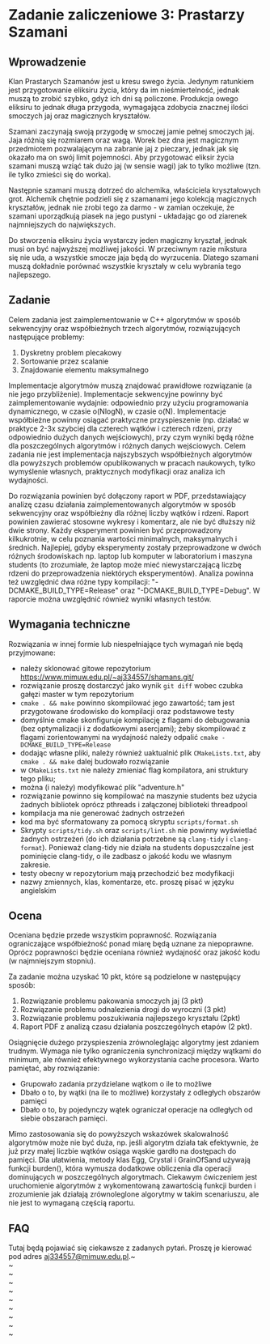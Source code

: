 # Zadanie zaliczeniowe 3: Prastarzy Szamani

## Wprowadzenie

Klan Prastarych Szamanów jest u kresu swego życia. Jedynym ratunkiem jest
przygotowanie eliksiru życia, który da im nieśmiertelność, jednak muszą
to zrobić szybko, gdyż ich dni są policzone. Produkcja owego eliksiru to
jednak długa przygoda, wymagająca zdobycia znacznej ilości smoczych jaj
oraz magicznych kryształów.

Szamani zaczynają swoją przygodę w smoczej jamie pełnej smoczych jaj. Jaja
różnią się rozmiarem oraz wagą. Worek bez dna jest magicznym przedmiotem
pozwalającym na zabranie jaj z pieczary, jednak jak się okazało ma on swój
limit pojemności. Aby przygotować eliksir życia szamani muszą wziąć tak dużo
jaj (w sensie wagi) jak to tylko możliwe (tzn. ile tylko zmieści się do worka).

Następnie szamani muszą dotrzeć do alchemika, właściciela kryształowych grot.
Alchemik chętnie podzieli się z szamanami jego kolekcją magicznych kryształów,
jednak nie zrobi tego za darmo - w zamian oczekuje, że szamani uporządkują
piasek na jego pustyni - układając go od ziarenek najmniejszych do największych.

Do stworzenia eliksiru życia wystarczy jeden magiczny kryształ, jednak musi on
być najwyższej możliwej jakości. W przeciwnym razie mikstura się nie uda, a
wszystkie smocze jaja będą do wyrzucenia. Dlatego szamani muszą dokładnie
porównać wszystkie kryształy w celu wybrania tego najlepszego.


## Zadanie
Celem zadania jest zaimplementowanie w C++ algorytmów w sposób sekwencyjny oraz współbieżnych trzech algorytmów, rozwiązujących następujące problemy:
1) Dyskretny problem plecakowy
2) Sortowanie przez scalanie
3) Znajdowanie elementu maksymalnego

Implementacje algorytmów muszą znajdować prawidłowe rozwiązanie (a nie jego
przybliżenie). Implementacje sekwencyjne powinny być zaimplementowanie wydajnie:
odpowiednio przy użyciu programowania dynamicznego, w czasie o(NlogN),
 w czasie o(N). Implementacje współbieżne powinny osiągać praktyczne przyspieszenie
(np. działać w praktyce 2-3x szybciej dla czterech wątków i czterech rdzeni, przy
odpowiednio dużych danych wejściowych), przy czym wyniki będą różne dla poszczególnych
algorytmów i różnych danych wejściowych. Celem zadania nie jest implementacja
najszybszych współbieżnych algorytmów dla powyższych problemów opublikowanych
w pracach naukowych, tylko wymyślenie własnych, praktycznych modyfikacji oraz
analiza ich wydajności.

Do rozwiązania powinien być dołączony raport w PDF, przedstawiający analizę
czasu działania zaimplementowanych algorytmów w sposób sekwencyjny oraz
współbieżny dla różnej liczby wątków i rdzeni. Raport powinien zawierać stosowne
wykresy i komentarz, ale nie być dłuższy niż dwie strony. Każdy eksperyment powinien być
przeprowadzony kilkukrotnie, w celu poznania wartości minimalnych, maksymalnych
i średnich. Najlepiej, gdyby eksperymenty zostały przeprowadzone w dwóch różnych
środowiskach np. laptop lub komputer w laboratorium i maszyna students (to zrozumiałe,
że laptop może mieć niewystarczającą liczbę rdzeni do przeprowadzenia niektórych
eksperymentów). Analiza powinna też uwzględnić dwa różne typy kompilacji:
"-DCMAKE_BUILD_TYPE=Release" oraz  "-DCMAKE_BUILD_TYPE=Debug". W raporcie można uwzględnić również wyniki własnych testów.



## Wymagania techniczne

Rozwiązania w innej formie lub niespełniające tych wymagań nie będą przyjmowane:

 * należy sklonować gitowe repozytorium https://www.mimuw.edu.pl/~aj334557/shamans.git/
 * rozwiązanie proszę dostarczyć jako wynik `git diff` wobec czubka gałęzi
   master w tym repozytorium
 * `cmake . && make` powinno skompilować jego zawartość; tam jest przygotowane
   środowisko do kompilacji oraz podstawowe testy
 * domyślnie cmake skonfiguruje kompilację z flagami do debugowania (bez
   optymalizacji i z dodatkowymi asercjami); żeby skompilować z flagami
   zorientowanymi na wydajność należy odpalić `cmake -DCMAKE_BUILD_TYPE=Release`
 * dodając własne pliki, należy również uaktualnić plik `CMakeLists.txt`, aby
   `cmake . && make` dalej budowało rozwiązanie
 * w `CMakeLists.txt` nie należy zmieniać flag kompilatora, ani struktury tego
   pliku;
 * można (i należy) modyfikować plik "adventure.h"
 * rozwiązanie powinno się kompilować na maszynie students bez użycia żadnych bibliotek
   oprócz pthreads i załączonej biblioteki threadpool
 * kompilacja ma nie generować żadnych ostrzeżeń
 * kod ma być sformatowany za pomocą skryptu `scripts/format.sh`
 * Skrypty `scripts/tidy.sh` oraz `scripts/lint.sh` nie powinny wyświetlać
   żadnych ostrzeżeń (do ich działania potrzebne są `clang-tidy` i
   `clang-format`). Ponieważ clang-tidy nie działa na students dopuszczalne
    jest pominięcie clang-tidy, o ile zadbasz o jakość kodu we własnym zakresie.
 * testy obecny w repozytorium mają przechodzić bez modyfikacji
 * nazwy zmiennych, klas, komentarze, etc. proszę pisać w języku angielskim


## Ocena

Oceniana będzie przede wszystkim poprawność. Rozwiązania ograniczające
współbieżność ponad miarę będą uznane za niepoprawne. Oprócz poprawności
będzie oceniana również wydajność oraz jakość kodu (w najmniejszym stopniu).

Za zadanie można uzyskać 10 pkt, które są podzielone w następujący sposób:
1. Rozwiązanie problemu pakowania smoczych jaj (3 pkt)
2. Rozwiązanie problemu odnalezienia drogi do wyroczni (3 pkt)
3. Rozwiązanie problemu poszukiwania najlepszego kryształu (2pkt)
4. Raport PDF z analizą czasu działania poszczególnych etapów (2 pkt).

Osiągnięcie dużego przyspieszenia zrównoleglając algorytmy jest zdaniem trudnym.
Wymaga nie tylko ograniczenia synchronizacji między wątkami do minimum, ale również
efektywnego wykorzystania cache procesora. Warto pamiętać, aby rozwiązanie:
- Grupowało zadania przydzielane wątkom o ile to możliwe
- Dbało o to, by wątki (na ile to możliwe) korzystały z odległych obszarów pamięci
- Dbało o to, by pojedynczy wątek ograniczał operacje na odległych od siebie obszarach
  pamięci.

Mimo zastosowania się do powyższych wskazówek skalowalność algorytmów może nie być
duża, np. jeśli algorytm działa tak efektywnie, że już przy małej liczbie wątków
osiąga wąskie gardło na dostępach do pamięci. Dla ułatwienia, metody klas Egg,
Crystal i GrainOfSand używają funkcji burden(), która wymusza dodatkowe obliczenia
dla operacji dominujących w poszczególnych algorytmach. Ciekawym ćwiczeniem jest
uruchomienie algorytmów z wykomentowaną zawartością funkcji burden i zrozumienie
jak działają zrównoleglone algorytmy w takim scenariuszu, ale nie jest to wymaganą
częścią raportu.


## FAQ
Tutaj będą pojawiać się ciekawsze z zadanych pytań. Proszę je kierować pod adres
aj334557@mimuw.edu.pl.~                                                                                                                                                                                                                                                                                                                                                                                                                                                                                                                                                                                                                                                                                                                                                                                                                                                                                                                                                                                       
~                                                                                                                                                                                                                                                                                                                                                                                                                                                                                                                                                                                                                                                                                                                                                                                                                                                                                                                                                                                       
~                                                                                                                                                                                                                                                                                                                                                                                                                                                                                                                                                                                                                                                                                                                                                                                                                                                                                                                                                                                       
~                                                                                                                                                                                                                                                                                                                                                                                                                                                                                                                                                                                                                                                                                                                                                                                                                                                                                                                                                                                       
~                                                                                                                                                                                                                                                                                                                                                                                                                                                                                                                                                                                                                                                                                                                                                                                                                                                                                                                                                                                       
~                                                                                                                                                                                                                                                                                                                                                                                                                                                                                                                                                                                                                                                                                                                                                                                                                                                                                                                                                                                       
~                                                                                                                                                                                                                                                                                                                                                                                                                                                                                                                                                                                                                                                                                                                                                                                                                                                                                                                                                                                       
~                                                                                                                                                                                                                                                                                                                                                                                                                                                                                                                                                                                                                                                                                                                                                                                                                                                                                                                                                                                       
~                                                                                                                                                                                                                                                                                                                                                                                                                                                                                                                                                                                                                                                                                                                                                                                                                                                                                                                                                                                       
~                                                 
